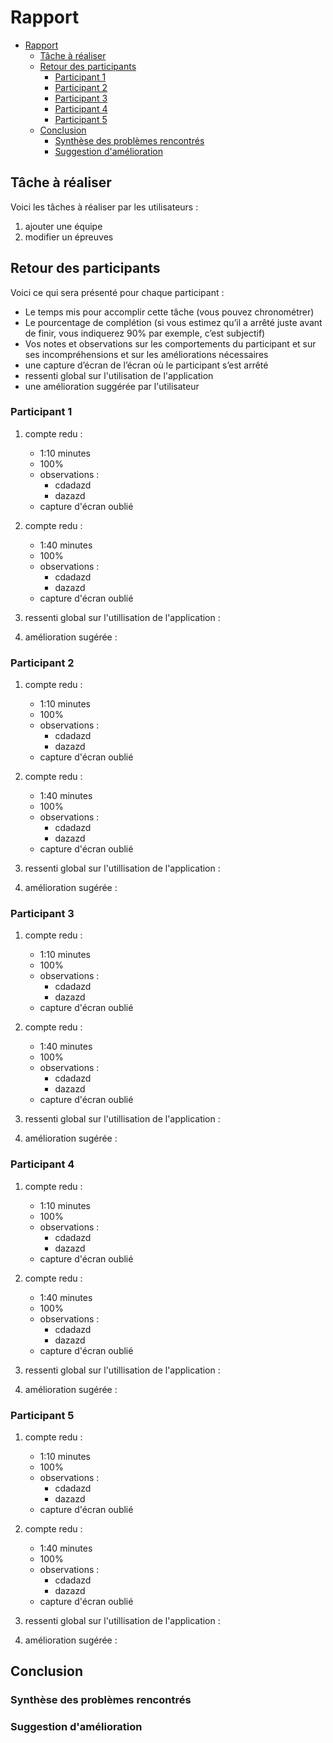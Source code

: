 # Rapport

- [Rapport](#rapport)
  - [Tâche à réaliser](#tâche-à-réaliser)
  - [Retour des participants](#retour-des-participants)
    - [Participant 1](#participant-1)
    - [Participant 2](#participant-2)
    - [Participant 3](#participant-3)
    - [Participant 4](#participant-4)
    - [Participant 5](#participant-5)
  - [Conclusion](#conclusion)
    - [Synthèse des problèmes rencontrés](#synthèse-des-problèmes-rencontrés)
    - [Suggestion d'amélioration](#suggestion-damélioration)

<p style="page-break-before : always;"></p>

## Tâche à réaliser

Voici les tâches à réaliser par les utilisateurs :

1. ajouter une équipe
2. modifier un épreuves

<p style="page-break-before : always;"></p>

## Retour des participants

Voici ce qui sera présenté pour chaque participant :

- Le temps mis pour accomplir cette tâche (vous pouvez chronométrer)
- Le pourcentage de complétion (si vous estimez qu’il a arrêté juste avant de finir, vous indiquerez 90% par exemple, c’est subjectif)
- Vos notes et observations sur les comportements du participant et sur ses incompréhensions et sur les améliorations nécessaires
- une capture d’écran de l’écran où le participant s’est arrêté
- ressenti global sur l'utilisation de l'application
- une amélioration suggérée par l'utilisateur

### Participant 1

1. compte redu :

   - 1:10 minutes
   - 100%
   - observations :
     - cdadazd
     - dazazd
   - capture d'écran oublié
2. compte redu :

   - 1:40 minutes
   - 100%
   - observations :
     - cdadazd
     - dazazd
   - capture d'écran oublié
3. ressenti global sur l'utillisation de l'application :

4. amélioration sugérée :

### Participant 2

1. compte redu :

   - 1:10 minutes
   - 100%
   - observations :
     - cdadazd
     - dazazd
   - capture d'écran oublié
2. compte redu :

   - 1:40 minutes
   - 100%
   - observations :
     - cdadazd
     - dazazd
   - capture d'écran oublié
3. ressenti global sur l'utillisation de l'application :

4. amélioration sugérée :

### Participant 3

1. compte redu :

   - 1:10 minutes
   - 100%
   - observations :
     - cdadazd
     - dazazd
   - capture d'écran oublié
2. compte redu :

   - 1:40 minutes
   - 100%
   - observations :
     - cdadazd
     - dazazd
   - capture d'écran oublié
3. ressenti global sur l'utillisation de l'application :

4. amélioration sugérée :

### Participant 4

1. compte redu :

   - 1:10 minutes
   - 100%
   - observations :
     - cdadazd
     - dazazd
   - capture d'écran oublié
2. compte redu :

   - 1:40 minutes
   - 100%
   - observations :
     - cdadazd
     - dazazd
   - capture d'écran oublié
3. ressenti global sur l'utillisation de l'application :

4. amélioration sugérée :

### Participant 5

1. compte redu :

   - 1:10 minutes
   - 100%
   - observations :
     - cdadazd
     - dazazd
   - capture d'écran oublié
2. compte redu :

   - 1:40 minutes
   - 100%
   - observations :
     - cdadazd
     - dazazd
   - capture d'écran oublié
3. ressenti global sur l'utillisation de l'application :

4. amélioration sugérée :

<p style="page-break-before : always;"></p>

## Conclusion

### Synthèse des problèmes rencontrés

### Suggestion d'amélioration

<style> img {display: block;float: none;margin-left: auto;margin-right: auto; height : 50%; width : 50%}</style>

